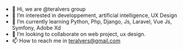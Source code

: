 - 👋 Hi, we are @teralvers group
- 👀 I’m interested in developpement, artificial intelligence, UX Design 
- 🌱 I’m currently learning Python, Php, Django, Js, Laravel, Vue Js, Symfony, Adobe Xd
- 💞️ I’m looking to collaborate on web project, ux design.
- 📫 How to reach me in teralvers@gmail.com

<!---
teralvers/teralvers is a ✨ special ✨ repository because its `README.md` (this file) appears on your GitHub profile.
You can click the Preview link to take a look at your changes.
--->

